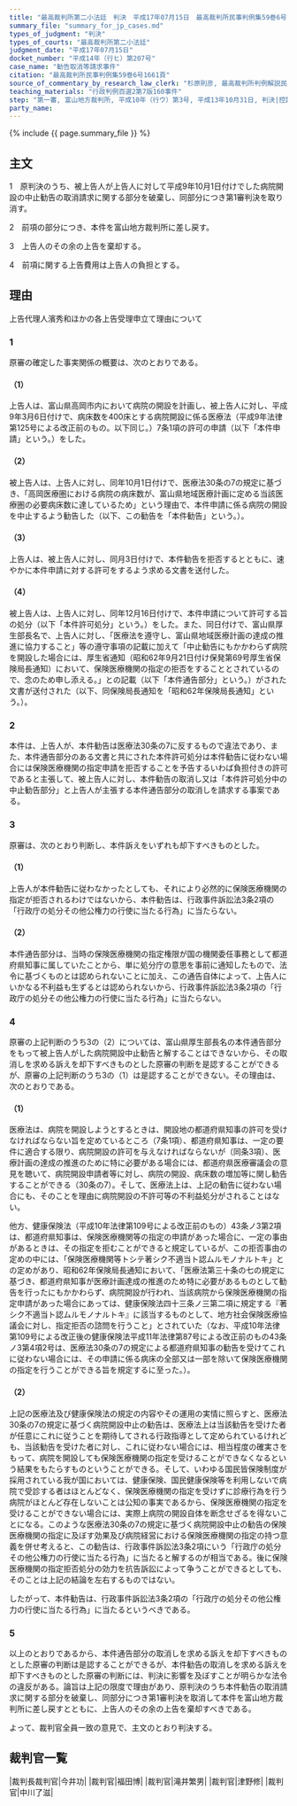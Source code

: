 ```yaml
---
title: "最高裁判所第二小法廷　判決　平成17年07月15日　最高裁判所民事判例集59巻6号1661頁"
summary_file: "summary_for_jp_cases.md"
types_of_judgment: "判決"
types_of_courts: "最高裁判所第二小法廷"
judgment_date: "平成17年07月15日"
docket_number: "平成14年（行ヒ）第207号"
case_name: "勧告取消等請求事件"
citation: "最高裁判所民事判例集59巻6号1661頁"
source_of_commentary_by_research_law_clerk: "杉原則彦, 最高裁判所判例解説民事篇平成17年度440頁"
teaching_materials: "行政判例百選2第7版160事件"
step: "第一審, 富山地方裁判所, 平成10年（行ウ）第3号, 平成13年10月31日, 判決|控訴審, 名古屋高等裁判所金沢支部, 平成13年（行コ）第18号, 平成14年5月20日, 判決|差戻第一審, 富山地方裁判所, 平成17年（行ウ）第5号, 平成19年, 8月29日, 判決|差戻控訴審, 名古屋高等裁判所金沢支部, 平成19年（行コ）第18号, 平成20年, 7月23日, 判決"
party_name:
---
```







{% include {{ page.summary_file }}  %}

















## 主文



1　原判決のうち、被上告人が上告人に対して平成9年10月1日付けでした病院開設の中止勧告の取消請求に関する部分を破棄し、同部分につき第1審判決を取り消す。

2　前項の部分につき、本件を富山地方裁判所に差し戻す。

3　上告人のその余の上告を棄却する。

4　前項に関する上告費用は上告人の負担とする。





## 理由



上告代理人濱秀和ほかの各上告受理申立て理由について

### 1

原審の確定した事実関係の概要は、次のとおりである。

#### （1）

上告人は、富山県高岡市内において病院の開設を計画し、被上告人に対し、平成9年3月6日付けで、病床数を400床とする病院開設に係る医療法（平成9年法律第125号による改正前のもの。以下同じ。）7条1項の許可の申請（以下「本件申請」という。）をした。

#### （2）

被上告人は、上告人に対し、同年10月1日付けで、医療法30条の7の規定に基づき、「高岡医療圏における病院の病床数が、富山県地域医療計画に定める当該医療圏の必要病床数に達しているため」という理由で、本件申請に係る病院の開設を中止するよう勧告した（以下、この勧告を「本件勧告」という。）。

#### （3）

上告人は、被上告人に対し、同月3日付けで、本件勧告を拒否するとともに、速やかに本件申請に対する許可をするよう求める文書を送付した。

#### （4）

被上告人は、上告人に対し、同年12月16日付けで、本件申請について許可する旨の処分（以下「本件許可処分」という。）をした。また、同日付けで、富山県厚生部長名で、上告人に対し、「医療法を遵守し、富山県地域医療計画の達成の推進に協力すること」等の遵守事項の記載に加えて「中止勧告にもかかわらず病院を開設した場合には、厚生省通知（昭和62年9月21日付け保発第69号厚生省保険局長通知）において、保険医療機関の指定の拒否をすることとされているので、念のため申し添える。」との記載（以下「本件通告部分」という。）がされた文書が送付された（以下、同保険局長通知を「昭和62年保険局長通知」という。）。

### 2

本件は、上告人が、本件勧告は医療法30条の7に反するもので違法であり、また、本件通告部分のある文書と共にされた本件許可処分は本件勧告に従わない場合には保険医療機関の指定申請を拒否することを予告するいわば負担付きの許可であると主張して、被上告人に対し、本件勧告の取消し又は「本件許可処分中の中止勧告部分」と上告人が主張する本件通告部分の取消しを請求する事案である。

### 3

原審は、次のとおり判断し、本件訴えをいずれも却下すべきものとした。

#### （1）

上告人が本件勧告に従わなかったとしても、それにより必然的に保険医療機関の指定が拒否されるわけではないから、本件勧告は、行政事件訴訟法3条2項の「行政庁の処分その他公権力の行使に当たる行為」に当たらない。

#### （2）

本件通告部分は、当時の保険医療機関の指定権限が国の機関委任事務として都道府県知事に属していたことから、単に処分庁の意思を事前に通知したもので、法令に基づくものとは認められないことに加え、この通告自体によって、上告人にいかなる不利益も生ずるとは認められないから、行政事件訴訟法3条2項の「行政庁の処分その他公権力の行使に当たる行為」に当たらない。

### 4

原審の上記判断のうち3の（2）については、富山県厚生部長名の本件通告部分をもって被上告人がした病院開設中止勧告と解することはできないから、その取消しを求める訴えを却下すべきものとした原審の判断を是認することができるが、原審の上記判断のうち3の（1）は是認することができない。その理由は、次のとおりである。

#### （1）

医療法は、病院を開設しようとするときは、開設地の都道府県知事の許可を受けなければならない旨を定めているところ（7条1項）、都道府県知事は、一定の要件に適合する限り、病院開設の許可を与えなければならないが（同条3項）、医療計画の達成の推進のために特に必要がある場合には、都道府県医療審議会の意見を聴いて、病院開設申請者等に対し、病院の開設、病床数の増加等に関し勧告することができる（30条の7）。そして、医療法上は、上記の勧告に従わない場合にも、そのことを理由に病院開設の不許可等の不利益処分がされることはない。

他方、健康保険法（平成10年法律第109号による改正前のもの）43条ノ3第2項は、都道府県知事は、保険医療機関等の指定の申請があった場合に、一定の事由があるときは、その指定を拒むことができると規定しているが、この拒否事由の定めの中には、「保険医療機関等トシテ著シク不適当ト認ムルモノナルトキ」との定めがあり、昭和62年保険局長通知において、「医療法第三十条の七の規定に基づき、都道府県知事が医療計画達成の推進のため特に必要があるものとして勧告を行ったにもかかわらず、病院開設が行われ、当該病院から保険医療機関の指定申請があった場合にあっては、健康保険法四十三条ノ三第二項に規定する『著シク不適当ト認ムルモノナルトキ』に該当するものとして、地方社会保険医療協議会に対し、指定拒否の諮問を行うこと」とされていた（なお、平成10年法律第109号による改正後の健康保険法平成11年法律第87号による改正前のもの43条ノ3第4項2号は、医療法30条の7の規定による都道府県知事の勧告を受けてこれに従わない場合には、その申請に係る病床の全部又は一部を除いて保険医療機関の指定を行うことができる旨を規定するに至った。）。

#### （2）

上記の医療法及び健康保険法の規定の内容やその運用の実情に照らすと、医療法30条の7の規定に基づく病院開設中止の勧告は、医療法上は当該勧告を受けた者が任意にこれに従うことを期待してされる行政指導として定められているけれども、当該勧告を受けた者に対し、これに従わない場合には、相当程度の確実さをもって、病院を開設しても保険医療機関の指定を受けることができなくなるという結果をもたらすものということができる。そして、いわゆる国民皆保険制度が採用されている我が国においては、健康保険、国民健康保険等を利用しないで病院で受診する者はほとんどなく、保険医療機関の指定を受けずに診療行為を行う病院がほとんど存在しないことは公知の事実であるから、保険医療機関の指定を受けることができない場合には、実際上病院の開設自体を断念せざるを得ないことになる。このような医療法30条の7の規定に基づく病院開設中止の勧告の保険医療機関の指定に及ぼす効果及び病院経営における保険医療機関の指定の持つ意義を併せ考えると、この勧告は、行政事件訴訟法3条2項にいう「行政庁の処分その他公権力の行使に当たる行為」に当たると解するのが相当である。後に保険医療機関の指定拒否処分の効力を抗告訴訟によって争うことができるとしても、そのことは上記の結論を左右するものではない。

したがって、本件勧告は、行政事件訴訟法3条2項の「行政庁の処分その他公権力の行使に当たる行為」に当たるというべきである。

### 5

以上のとおりであるから、本件通告部分の取消しを求める訴えを却下すべきものとした原審の判断は是認することができるが、本件勧告の取消しを求める訴えを却下すべきものとした原審の判断には、判決に影響を及ぼすことが明らかな法令の違反がある。論旨は上記の限度で理由があり、原判決のうち本件勧告の取消請求に関する部分を破棄し、同部分につき第1審判決を取消して本件を富山地方裁判所に差し戻すとともに、上告人のその余の上告を棄却すべきである。

よって、裁判官全員一致の意見で、主文のとおり判決する。

## 裁判官一覧

|裁判長裁判官|今井功|
|裁判官|福田博|
|裁判官|滝井繁男|
|裁判官|津野修|
|裁判官|中川了滋|




